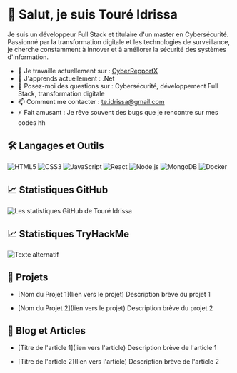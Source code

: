 # 👋 Salut, je suis Touré Idrissa

Je suis un développeur Full Stack et titulaire d'un master en Cybersécurité. Passionné par la transformation digitale et les technologies de surveillance, je cherche constamment à innover et à améliorer la sécurité des systèmes d'information.

- 🔭 Je travaille actuellement sur : [CyberRepportX](https://github.com/votre-depot)
- 🌱 J'apprends actuellement : .Net
- 💬 Posez-moi des questions sur : Cybersécurité, développement Full Stack, transformation digitale
- 📫 Comment me contacter : [te.idrissa@gmail.com](mailto:te.idrissa@gmail.com)
- ⚡ Fait amusant : Je rêve souvent des bugs que je rencontre sur mes codes hh

## 🛠️ Langages et Outils

![HTML5](https://img.shields.io/badge/-HTML5-E34F26?style=flat&logo=html5&logoColor=white)
![CSS3](https://img.shields.io/badge/-CSS3-1572B6?style=flat&logo=css3)
![JavaScript](https://img.shields.io/badge/-JavaScript-F7DF1E?style=flat&logo=javascript&logoColor=black)
![React](https://img.shields.io/badge/-React-61DAFB?style=flat&logo=react&logoColor=black)
![Node.js](https://img.shields.io/badge/-Node.js-339933?style=flat&logo=node.js&logoColor=white)
![MongoDB](https://img.shields.io/badge/-MongoDB-47A248?style=flat&logo=mongodb&logoColor=white)
![Docker](https://img.shields.io/badge/-Docker-2496ED?style=flat&logo=docker&logoColor=white)

## 📈 Statistiques GitHub

![Les statistiques GitHub de Touré Idrissa](https://github-readme-stats.vercel.app/api?username=t-idriss&show_icons=true&theme=radical)

## 📈 Statistiques TryHackMe

![Texte alternatif]([https://tryhackme-badges.s3.amazonaws.com/tidriss.png](https://tryhackme.com/badge/429030))

## 🚀 Projets

- [Nom du Projet 1](lien vers le projet)
  Description brève du projet 1

- [Nom du Projet 2](lien vers le projet)
  Description brève du projet 2

## 📝 Blog et Articles

- [Titre de l'article 1](lien vers l'article)
  Description brève de l'article 1

- [Titre de l'article 2](lien vers l'article)
  Description brève de l'article 2
